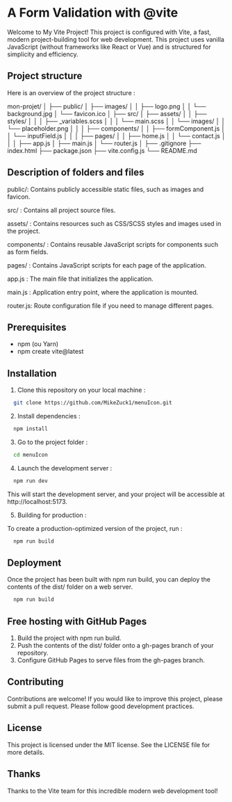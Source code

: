 # A Form Validation with @vite

Welcome to My Vite Project! This project is configured with Vite, a fast, modern project-building tool for web development. This project uses vanilla JavaScript (without frameworks like React or Vue) and is structured for simplicity and efficiency.

## Project structure

Here is an overview of the project structure :

mon-projet/
│
├── public/
│   ├── images/
│   │   ├── logo.png
│   │   └── background.jpg
│   └── favicon.ico
│
├── src/
│   ├── assets/
│   │   ├── styles/
│   │   │   ├── _variables.scss
│   │   │   └── main.scss
│   │   └── images/
│   │       └── placeholder.png
│   │
│   ├── components/
│   │   ├── formComponent.js
│   │   └── inputField.js
│   │
│   ├── pages/
│   │   ├── home.js
│   │   └── contact.js
│   │
│   ├── app.js
│   ├── main.js
│   └── router.js
│
├── .gitignore
├── index.html
├── package.json
├── vite.config.js
└── README.md

## Description of folders and files
public/: Contains publicly accessible static files, such as images and favicon.

src/ : Contains all project source files.

assets/ : Contains resources such as CSS/SCSS styles and images used in the project.

components/ : Contains reusable JavaScript scripts for components such as form fields.

pages/ : Contains JavaScript scripts for each page of the application.

app.js : The main file that initializes the application.

main.js : Application entry point, where the application is mounted.

router.js: Route configuration file if you need to manage different pages.

## Prerequisites
- npm (ou Yarn) 
- npm create vite@latest  

## Installation

1. Clone this repository on your local machine : 

```bash
  git clone https://github.com/MikeZuck1/menuIcon.git
```

2. Install dependencies :

```bash
  npm install
```

3. Go to the project folder : 

```bash
  cd menuIcon
```

4. Launch the development server :
```bash
  npm run dev
```
This will start the development server, and your project will be accessible at http://localhost:5173. 

5. Building for production :

To create a production-optimized version of the project, run :
```bash
  npm run build
```

## Deployment

Once the project has been built with npm run build, you can deploy the contents of the dist/ folder on a web server.

```bash
  npm run build
```

## Free hosting with GitHub Pages
1. Build the project with npm run build.
2. Push the contents of the dist/ folder onto a gh-pages branch of your repository.
3. Configure GitHub Pages to serve files from the gh-pages branch.


## Contributing

Contributions are welcome! If you would like to improve this project, please submit a pull request. Please follow good development practices.

## License

This project is licensed under the MIT license. See the LICENSE file for more details.

## Thanks
Thanks to the Vite team for this incredible modern web development tool!